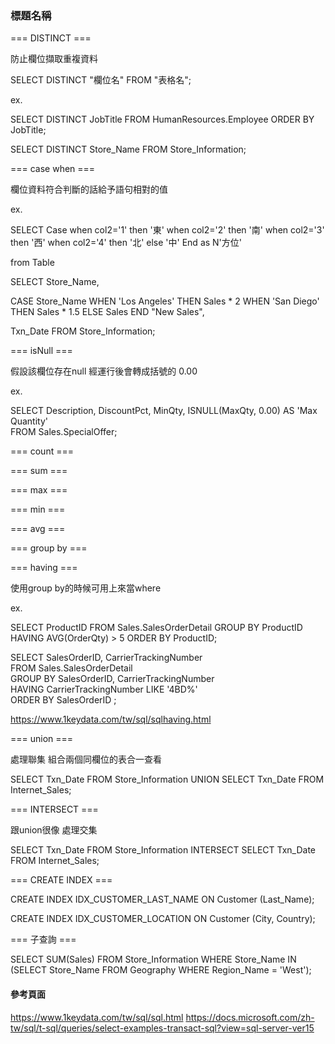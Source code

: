 ### 標題名稱 ###



=== DISTINCT ===

防止欄位擷取重複資料

SELECT DISTINCT "欄位名"
FROM "表格名";

ex.

SELECT DISTINCT JobTitle
FROM HumanResources.Employee
ORDER BY JobTitle;

SELECT DISTINCT Store_Name 
FROM Store_Information;

=== case when ===

欄位資料符合判斷的話給予語句相對的值

ex.

SELECT 
Case 
    when col2='1' then '東'
    when col2='2' then '南' 
    when col2='3' then '西' 
    when col2='4' then '北' 
    else '中'
End 
as N'方位' 

from Table

SELECT 
Store_Name, 

CASE Store_Name
    WHEN 'Los Angeles' THEN Sales * 2
    WHEN 'San Diego' THEN Sales * 1.5
    ELSE Sales
END
"New Sales",

Txn_Date
FROM Store_Information;

=== isNull ===

假設該欄位存在null 經運行後會轉成括號的 0.00

ex.

SELECT Description, DiscountPct, MinQty, ISNULL(MaxQty, 0.00) AS 'Max Quantity'  
FROM Sales.SpecialOffer;  


=== count ===

=== sum ===

=== max ===

=== min ===

=== avg ===

=== group by ===



=== having ===

使用group by的時候可用上來當where

ex.

SELECT ProductID 
FROM Sales.SalesOrderDetail
GROUP BY ProductID
HAVING AVG(OrderQty) > 5
ORDER BY ProductID;

SELECT SalesOrderID, CarrierTrackingNumber   
FROM Sales.SalesOrderDetail  
GROUP BY SalesOrderID, CarrierTrackingNumber  
HAVING CarrierTrackingNumber LIKE '4BD%'  
ORDER BY SalesOrderID ; 

https://www.1keydata.com/tw/sql/sqlhaving.html

=== union ===

處理聯集
組合兩個同欄位的表合一查看

SELECT Txn_Date FROM Store_Information
UNION
SELECT Txn_Date FROM Internet_Sales;

=== INTERSECT ===

跟union很像 處理交集

SELECT Txn_Date FROM Store_Information
INTERSECT
SELECT Txn_Date FROM Internet_Sales;






=== CREATE INDEX ===

CREATE INDEX IDX_CUSTOMER_LAST_NAME
ON Customer (Last_Name);

CREATE INDEX IDX_CUSTOMER_LOCATION
ON Customer (City, Country);

=== 子查詢 ===

SELECT 
SUM(Sales) 
FROM 
Store_Information
WHERE 
Store_Name 
IN
(SELECT Store_Name FROM Geography
WHERE Region_Name = 'West');

#### 參考頁面 ####

https://www.1keydata.com/tw/sql/sql.html
https://docs.microsoft.com/zh-tw/sql/t-sql/queries/select-examples-transact-sql?view=sql-server-ver15